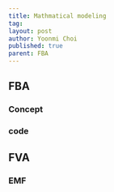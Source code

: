 ```yaml
---
title: Mathmatical modeling
tag: 
layout: post
author: Yoonmi Choi
published: true
parent: FBA
---
```



FBA
-----------------------
### Concept


### code



FVA
-----------------------

### EMF